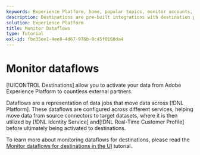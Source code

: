 ```yaml
---
keywords: Experience Platform, home, popular topics, monitor accounts, monitor dataflows, dataflows, destinations
description: Destinations are pre-built integrations with destination platforms that allow for the seamless activation of data from Adobe Experience Platform. You can use destinations to activate your known and unknown data for cross-channel marketing campaigns, email campaigns, targeted advertising, and many other use cases.
solution: Experience Platform
title: Monitor Dataflows
type: Tutorial
exl-id: fbe35ee1-4ee8-4d67-976b-0c45f0168da4
---
```

# Monitor dataflows

[!UICONTROL Destinations] allow you to activate your data from Adobe Experience Platform to countless external partners. 

Dataflows are a representation of data jobs that move data across [!DNL Platform]. These dataflows are configured across different services, helping move data from source connectors to target datasets, where it is then utilized by [!DNL Identity Service] and[!DNL Real-Time Customer Profile] before ultimately being activated to destinations.

To learn more about monitoring dataflows for destinations, please read the [Monitor dataflows for destinations in the UI](../../dataflows/ui/monitor-destinations.md) tutorial.
